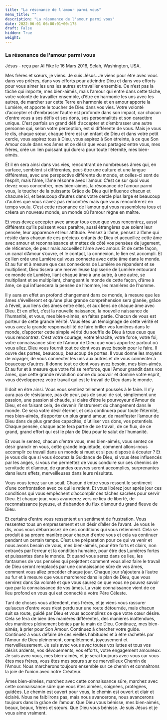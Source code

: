 ```yaml
---
title: "La résonance de l'amour parmi vous"
menu_title: ""
description: "La résonance de l'amour parmi vous"
date: 2022-06-01 06:00:01+00:175
draft: False
hidden: True
weight:
---
```

### La résonance de l'amour parmi vous

Jésus - reçu par Al Fike le 16 Mars 2016, Selah, Washington, USA.

Mes frères et sœurs, je viens. Je suis Jésus. Je viens pour être avec vous dans vos prières, dans vos efforts pour atteindre Dieu et dans vos efforts pour vous aimer les uns les autres et travailler ensemble. Ce n’est pas la tâche qui importe, mes bien-aimés, mais l’amour qui entre dans cette tâche, votre volonté de travailler ensemble, d’être en harmonie les uns avec les autres, de marcher sur cette Terre en harmonie et en amour apporte la Lumière, et apporte le toucher de Dieu dans vos vies. Votre volonté d’accepter et d’embrasser l’autre est profonde dans son impact, car chacun d’entre vous a ses défis et ses dons, ses personnalités et son caractère unique. C’est parfois un grand défi d’accepter et d’embrasser une autre personne qui, selon votre perception, est si différente de vous. Mais je vous le dis, chaque sœur, chaque frère est un enfant de Dieu et dans votre petit cercle, vous aspirez tous à Dieu, vous aspirez à Son étreinte, à ce que Son Amour coule dans vos âmes et ce désir que vous partagez entre vous, mes frères, crée un lien puissant qui durera pour toute l’éternité, mes bien-aimés.

Et il en sera ainsi dans vos vies, rencontrant de nombreuses âmes qui, en surface, semblent si différentes, peut-être une culture et une langue différentes, avec une perspective différente du monde, et celles-ci sont de l’esprit, mais l’âme, l’âme résonne avec l’amour. C’est ce sur quoi vous devez vous concentrer, mes bien-aimés, la résonance de l’amour parmi vous, le toucher de la puissante Grâce de Dieu qui influence chacun et chacune ici, et beaucoup d’autres dans votre cercle plus large et beaucoup d’autres que vous n’avez pas rencontrés mais que vous rencontrerez en temps voulu. C’est cette résonance de l’amour qui vous rassemblera tous et créera un nouveau monde, un monde où l’amour règne en maître.

Et vous devez accepter avec amour tous ceux que vous rencontrez, aussi différents qu’ils puissent vous paraître, aussi étrangères que soient leur pensée, leur apparence et leur attitude. Pensez à l’âme, pensez à l’âme qui réside dans chacun de ces précieux enfants de Dieu et accueillez cette âme avec amour et reconnaissance et mettez de côté vos pensées de jugement, de réticence, de peur mais accueillez l’âme avec amour. Et de cette façon, un canal d’Amour s’ouvre, et le contact, la connexion, le lien est accompli. Et ce lien crée une Lumière qui vous connecte avec cette âme dans le monde. Et au fur et à mesure que ces connexions de Lumière se répandent et se multiplient, Dieu tissera une merveilleuse tapisserie de Lumière entourant ce monde de Lumière, liant chaque âme à une autre, à une autre, se multipliant et se multipliant, changeant le monde de cette façon, d’âme à âme, ce qui influencera la pensée de l’homme, les manières de l’homme.

Il y aura en effet un profond changement dans ce monde, à mesure que les âmes s’éveilleront et qu’une plus grande compréhension sera glanée, grâce à l’éveil, aux liens des âmes entre elles, et aux liens de chaque âme avec Dieu. Et en effet, c’est la nouvelle naissance, la nouvelle naissance de l’humanité, et vous, mes bien-aimés, en faites partie. Chacun de vous est porteur de cette grande Vérité. Vous êtes un témoignage de cette vérité et vous avez la grande responsabilité de faire briller vos lumières dans le monde, d’apporter cette simple vérité du souffle de Dieu à tous ceux que vous rencontrez. C’est votre courage, votre ténacité, votre force, votre foi, votre connaissance sûre de l’Amour de Dieu que vous apportez partout où vous allez. Dieu vous fournit tout ce dont vous avez besoin pour le faire. Il ouvre des portes, beaucoup, beaucoup de portes. Il vous donne les moyens de voyager, de vous connecter les uns aux autres et de vous connecter à beaucoup d’autres. Il donne tout ce dont vous avez besoin, mes bien-aimés. Et au fur et à mesure que votre foi se renforce, que l’Amour grandit dans vos âmes, que cette grande révolution donne du pouvoir et domine votre esprit, vous développerez votre travail qui est le travail de Dieu dans le monde.

Il doit en être ainsi. Vous vous sentirez tellement poussés à le faire. Il n’y aura pas de résistance, pas de peur, pas de souci de soi, simplement une passion, une passion si chaude, si claire d’être le pourvoyeur d’Amour de Dieu, et en faisant cela, de devenir l’instrument du changement dans le monde. Ce sera votre désir éternel, et cela continuera pour toute l’éternité, mes bien-aimés, d’apporter un plus grand amour, de manifester l’amour de Dieu dans de plus grandes capacités, d’utiliser vos dons, vos potentiels. Chaque pensée, chaque acte fera partie de ce travail, de ce flux, de ce grand, grand effort qui est le plan de Dieu pour le salut de l’humanité.

Et vous le sentez, chacun d’entre vous, mes bien-aimés, vous sentez ce désir grandir en vous, cette grande inquiétude, comment allons-nous accomplir ce travail dans un monde si muet et si peu disposé à écouter ? Et je vous dis que si vous écoutez la Guidance de Dieu, si vous êtes influencés par les anges, si vous me permettez de vous conduire sur ces chemins de servitude et d’amour, de grandes œuvres seront accomplies, surprenantes dans leurs effets, merveilleuses dans leurs résultats.

Vous vous tenez sur un seuil. Chacun d’entre vous ressent le sentiment d’une confrontation avec ce qui le retient. Et vous libérez jour après jour ces conditions qui vous empêchent d’accomplir ces tâches sacrées pour servir Dieu. Et chaque jour, vous avancerez vers ce lieu de liberté, de reconnaissance joyeuse, et d’abandon du flux d’amour du grand fleuve de Dieu.

Et certains d’entre vous ressentent un sentiment de frustration. Vous ressentez tous un empressement et un désir d’aller de l’avant. Je vous le dis, vous vous débarrassez de ces conditions qui vous retiennent. Cela se produit à sa propre manière pour chacun d’entre vous et cela va continuer pendant un certain temps. C’est une préparation pour ce qui va venir et nous avons besoin de vous, mes bien-aimés, pour être forts et clairs, non entravés par l’erreur et la condition humaine, pour être des Lumières fortes et puissantes dans le monde. Et quand vous serez dans ce lieu, les fantasmes de vos pensées qui projettent comment vous allez faire le travail de Dieu seront remplacés par une connaissance sûre de vos âmes, comment vous allez procéder chaque jour. Chaque jour s’ajoutera à l’autre au fur et à mesure que vous marcherez dans le plan de Dieu, que vous servirez dans Sa volonté et que vous saurez ce que vous ne pouvez savoir que par la connaissance de vos âmes. La vraie connaissance vient de ce lieu profond en vous qui est connecté à votre Père Céleste.

Tant de choses vous attendent, mes frères, et je viens vous rassurer qu’aucun d’entre vous n’est perdu sur une route détournée, mais chacun suit sa route, guidé par Dieu et vous accomplirez ce que votre cœur désire. Cela se fera de bien des manières différentes, des manières inattendues, des manières pleinement bénies par la main de Dieu. Continuez, mes bien-aimés, à prier pour Son Amour. Continuez à chercher votre guide. Continuez à vous défaire de ces vieilles habitudes et à être rachetés par l’Amour de Dieu pleinement, complètement, joyeusement et merveilleusement. Je suis avec vous avec toutes vos luttes et tous vos désirs ardents, vos dévouements, vos efforts, votre engagement amoureux. Je suis avec vous, mes bien-aimés, et je serai toujours avec vous car vous êtes mes frères, vous êtes mes sœurs sur ce merveilleux Chemin de l’Amour. Nous marcherons toujours ensemble sur ce chemin et connaîtrons la joie de l’union avec notre Créateur.

Âmes bien-aimées, marchez avec cette connaissance sûre, marchez avec cette connaissance sûre que vous êtes aimées, soignées, protégées, guidées. Le chemin est ouvert pour vous, le chemin est ouvert et clair et éclairé. Nous ne faiblirons pas, mais nous avancerons, nous avancerons toujours dans la grâce de l’amour. Que Dieu vous bénisse, mes bien-aimés, beaux, beaux, frères et sœurs. Que Dieu vous bénisse. Je suis Jésus et je vous aime vraiment.
